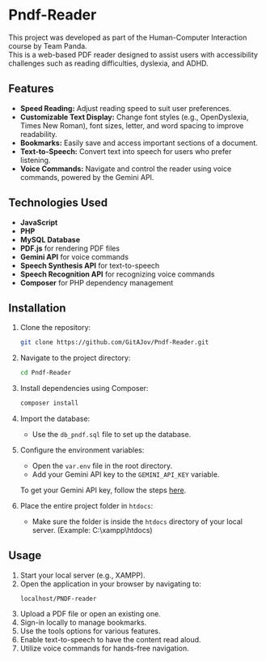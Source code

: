 # Pndf-Reader

This project was developed as part of the Human-Computer Interaction course by Team Panda. <br>
This is a web-based PDF reader designed to assist users with accessibility challenges such as reading difficulties, dyslexia, and ADHD.

## Features

- **Speed Reading:** Adjust reading speed to suit user preferences.
- **Customizable Text Display:** Change font styles (e.g., OpenDyslexia, Times New Roman), font sizes, letter, and word spacing to improve readability.
- **Bookmarks:** Easily save and access important sections of a document.
- **Text-to-Speech:** Convert text into speech for users who prefer listening.
- **Voice Commands:** Navigate and control the reader using voice commands, powered by the Gemini API.

## Technologies Used

- **JavaScript**
- **PHP**
- **MySQL Database**
- **PDF.js** for rendering PDF files
- **Gemini API** for voice commands
- **Speech Synthesis API** for text-to-speech
- **Speech Recognition API** for recognizing voice commands
- **Composer** for PHP dependency management

## Installation

1. Clone the repository:
    ```bash
    git clone https://github.com/GitAJov/Pndf-Reader.git
    ```
2. Navigate to the project directory:
    ```bash
    cd Pndf-Reader
    ```
3. Install dependencies using Composer:
    ```bash
    composer install
    ```

4. Import the database:
    - Use the `db_pndf.sql` file to set up the database.

5. Configure the environment variables:
    - Open the `var.env` file in the root directory.
    - Add your Gemini API key to the `GEMINI_API_KEY` variable.

    To get your Gemini API key, follow the steps [here](https://ai.google.dev/gemini-api/docs/api-key).

6. Place the entire project folder in `htdocs`:
    - Make sure the folder is inside the `htdocs` directory of your local server. (Example: C:\xampp\htdocs)

## Usage

1. Start your local server (e.g., XAMPP).
2. Open the application in your browser by navigating to:
    ```
    localhost/PNDF-reader
    ```
3. Upload a PDF file or open an existing one.
4. Sign-in locally to manage bookmarks.
5. Use the tools options for various features. 
6. Enable text-to-speech to have the content read aloud.
7. Utilize voice commands for hands-free navigation.
